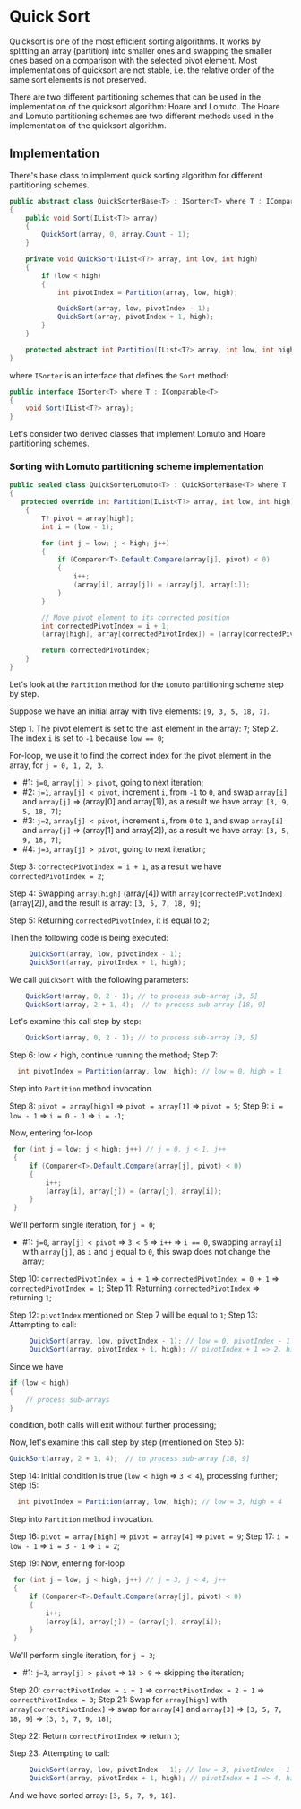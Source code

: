 # Quick Sort

Quicksort is one of the most efficient sorting algorithms. It works by splitting an array (partition) into smaller ones and swapping the smaller ones based on a comparison with the selected pivot element. Most implementations of quicksort are not stable, i.e. the relative order of the same sort elements is not preserved.

There are two different partitioning schemes that can be used in the implementation of the quicksort algorithm: Hoare and Lomuto. The Hoare and Lomuto partitioning schemes are two different methods used in the implementation of the quicksort algorithm.


## Implementation

There's base class to implement quick sorting algorithm for different partitioning schemes.

```c#
public abstract class QuickSorterBase<T> : ISorter<T> where T : IComparable<T>
{
    public void Sort(IList<T?> array)
    {
        QuickSort(array, 0, array.Count - 1);
    }

    private void QuickSort(IList<T?> array, int low, int high)
    {
        if (low < high)
        {
            int pivotIndex = Partition(array, low, high);

            QuickSort(array, low, pivotIndex - 1);
            QuickSort(array, pivotIndex + 1, high);
        }
    }

    protected abstract int Partition(IList<T?> array, int low, int high);
}
```

where `ISorter` is an interface that defines the `Sort` method:

```c#
public interface ISorter<T> where T : IComparable<T>
{
    void Sort(IList<T?> array);
}
```

Let's consider two derived classes that implement Lomuto and Hoare partitioning schemes.

### Sorting with Lomuto partitioning scheme implementation

```c#
public sealed class QuickSorterLomuto<T> : QuickSorterBase<T> where T : IComparable<T>
{
   protected override int Partition(IList<T?> array, int low, int high)
    {
        T? pivot = array[high];
        int i = (low - 1);

        for (int j = low; j < high; j++)
        {
            if (Comparer<T>.Default.Compare(array[j], pivot) < 0)
            {
                i++;
                (array[i], array[j]) = (array[j], array[i]);
            }
        }

        // Move pivot element to its corrected position
        int correctedPivotIndex = i + 1;
        (array[high], array[correctedPivotIndex]) = (array[correctedPivotIndex], array[high]);

        return correctedPivotIndex;
    }
}
```

Let's look at the `Partition` method for the `Lomuto` partitioning scheme step by step.

Suppose we have an initial array with five elements: `[9, 3, 5, 18, 7]`.

Step 1. The pivot element is set to the last element in the array: `7`;
Step 2. The index `i` is set to `-1` because `low == 0`;

For-loop, we use it to find the correct index for the pivot element in the array, for `j = 0, 1, 2, 3`.

* #1: `j=0`, `array[j] > pivot`, going to next iteration; 
* #2: `j=1`, `array[j] < pivot`, increment `i`, from `-1` to `0`, and swap `array[i]` and `array[j]` => (array[0] and array[1]), as a result we have array: `[3, 9, 5, 18, 7]`;
* #3: `j=2`, `array[j] < pivot`, increment `i`, from `0` to `1`, and swap `array[i]` and `array[j]` => (array[1] and array[2]), as a result we have array: `[3, 5, 9, 18, 7]`;
* #4: `j=3`, `array[j] > pivot`, going to next iteration;

Step 3: `correctedPivotIndex = i + 1`, as a result we have `correctedPivotIndex = 2`;

Step 4: Swapping `array[high]` (array[4]) with `array[correctedPivotIndex]` (array[2]), and the result is array: `[3, 5, 7, 18, 9]`;

Step 5: Returning `correctedPivotIndex`, it is equal to `2`;

Then the following code is being executed:

```c#
     QuickSort(array, low, pivotIndex - 1);
     QuickSort(array, pivotIndex + 1, high);
```

We call `QuickSort` with the following parameters:

```c#
    QuickSort(array, 0, 2 - 1); // to process sub-array [3, 5]
    QuickSort(array, 2 + 1, 4);  // to process sub-array [18, 9]
```

Let's examine this call step by step: 

```c#
    QuickSort(array, 0, 2 - 1); // to process sub-array [3, 5]
```

Step 6: low < high, continue running the method;
Step 7: 

```c#
  int pivotIndex = Partition(array, low, high); // low = 0, high = 1 
```

Step into `Partition` method invocation.

Step 8: `pivot = array[high]` => `pivot = array[1]` => `pivot = 5`;
Step 9: `i = low - 1` => `i = 0 - 1` => `i = -1`;

Now, entering for-loop

```c#
 for (int j = low; j < high; j++) // j = 0, j < 1, j++
 {
     if (Comparer<T>.Default.Compare(array[j], pivot) < 0)
     {
         i++;
         (array[i], array[j]) = (array[j], array[i]);
     }
 }
```

We'll perform single iteration, for `j = 0`;

* #1: `j=0`, `array[j] < pivot` => `3 < 5` => `i++` => `i == 0`, swapping `array[i]` with `array[j]`, as `i` and `j` equal to `0`, this swap does not change the array;

Step 10: `correctedPivotIndex = i + 1` => `correctedPivotIndex = 0 + 1` => `correctedPivotIndex = 1`;
Step 11: Returning `correctedPivotIndex` => returning `1`;

Step 12: `pivotIndex` mentioned on Step 7 will be equal to `1`;
Step 13: Attempting to call:

```c#
     QuickSort(array, low, pivotIndex - 1); // low = 0, pivotIndex - 1 => 0;
     QuickSort(array, pivotIndex + 1, high); // pivotIndex + 1 => 2, high = 1;
```

Since we have 

```c#
if (low < high)
{
    // process sub-arrays
}
```

condition, both calls will exit without further processing;

Now, let's examine this call step by step (mentioned on Step 5):

```c#
QuickSort(array, 2 + 1, 4);  // to process sub-array [18, 9]
```

Step 14: Initial condition is true (`low < high` => `3 < 4`), processing further;
Step 15:

```c#
  int pivotIndex = Partition(array, low, high); // low = 3, high = 4 
```

Step into `Partition` method invocation.

Step 16: `pivot = array[high]` => `pivot = array[4]` => `pivot = 9`;
Step 17: `i = low - 1` => `i = 3 - 1` => `i = 2`;

Step 19: Now, entering for-loop

```c#
 for (int j = low; j < high; j++) // j = 3, j < 4, j++
 {
     if (Comparer<T>.Default.Compare(array[j], pivot) < 0)
     {
         i++;
         (array[i], array[j]) = (array[j], array[i]);
     }
 }
```

We'll perform single iteration, for `j = 3`;

* #1: `j=3`, `array[j] > pivot` => `18 > 9` => skipping the iteration;

Step 20: `correctPivotIndex = i + 1` => `correctPivotIndex = 2 + 1` => `correctPivotIndex = 3`;
Step 21: Swap for `array[high]` with `array[correctPivotIndex]` => swap for `array[4]` and `array[3]` => `[3, 5, 7, 18, 9]` => `[3, 5, 7, 9, 18]`;

Step 22: Return `correctPivotIndex` => return `3`;

Step 23: Attempting to call:

```c#
     QuickSort(array, low, pivotIndex - 1); // low = 3, pivotIndex - 1 => 2; this call will exit without further processing;
     QuickSort(array, pivotIndex + 1, high); // pivotIndex + 1 => 4, high = 4; this call will exit without further processing;
```

And we have sorted array: `[3, 5, 7, 9, 18]`.